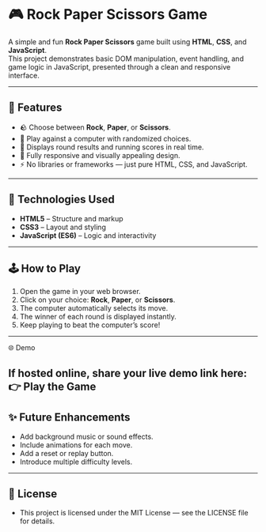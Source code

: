 # 🎮 Rock Paper Scissors Game  

A simple and fun **Rock Paper Scissors** game built using **HTML**, **CSS**, and **JavaScript**.  
This project demonstrates basic DOM manipulation, event handling, and game logic in JavaScript, presented through a clean and responsive interface.  

---

## 🚀 Features  
- 🪨 Choose between **Rock**, **Paper**, or **Scissors**.  
- 🤖 Play against a computer with randomized choices.  
- 🧠 Displays round results and running scores in real time.  
- 🎨 Fully responsive and visually appealing design.  
- ⚡ No libraries or frameworks — just pure HTML, CSS, and JavaScript.  

---

## 🧩 Technologies Used  
- **HTML5** – Structure and markup  
- **CSS3** – Layout and styling  
- **JavaScript (ES6)** – Logic and interactivity  

---

## 🕹️ How to Play  
1. Open the game in your web browser.  
2. Click on your choice: **Rock**, **Paper**, or **Scissors**.  
3. The computer automatically selects its move.  
4. The winner of each round is displayed instantly.  
5. Keep playing to beat the computer’s score!  

---
🌐 Demo

If hosted online, share your live demo link here:
👉 Play the Game
---

## ✨ Future Enhancements
- Add background music or sound effects.
- Include animations for each move.
- Add a reset or replay button.
- Introduce multiple difficulty levels.
---
## 🧾 License
- This project is licensed under the MIT License — see the LICENSE file for details.
